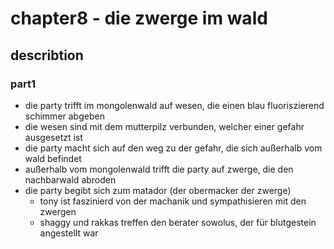 # chapter8 - die zwerge im wald

## describtion

###  part1

+ die party trifft im mongolenwald auf wesen, die einen blau fluoriszierend schimmer abgeben
+ die wesen sind mit dem mutterpilz verbunden, welcher einer gefahr ausgesetzt ist
+ die party macht sich auf den weg zu der gefahr, die sich außerhalb vom wald befindet
+ außerhalb vom mongolenwald trifft die party auf zwerge, die den nachbarwald abroden
+ die party begibt sich zum matador (der obermacker der zwerge)
  + tony ist faszinierd von der machanik und sympathisieren mit den zwergen
  + shaggy und rakkas treffen den berater sowolus, der für blutgestein angestellt war
